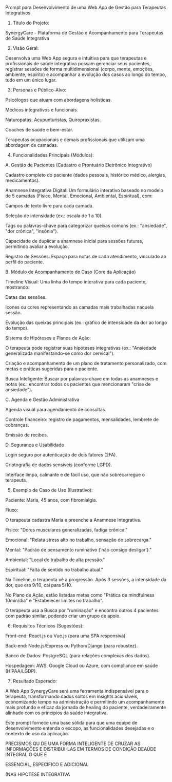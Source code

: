 Prompt para Desenvolvimento de uma Web App de Gestão para Terapeutas Integrativos

1. Título do Projeto:

SynergyCare - Plataforma de Gestão e Acompanhamento para Terapeutas de Saúde Integrativa

2. Visão Geral:

Desenvolva uma Web App segura e intuitiva para que terapeutas e profissionais de saúde integrativa possam gerenciar seus pacientes, registrar sessões de forma multidimensional (corpo, mente, emoções, ambiente, espírito) e acompanhar a evolução dos casos ao longo do tempo, tudo em um único lugar.

3. Personas e Público-Alvo:

Psicólogos que atuam com abordagens holísticas.

Médicos integrativos e funcionais.

Naturopatas, Acupunturistas, Quiropraxistas.

Coaches de saúde e bem-estar.

Terapeutas ocupacionais e demais profissionais que utilizam uma abordagem de camadas.

4. Funcionalidades Principais (Módulos):

A. Gestão de Pacientes (Cadastro e Prontuário Eletrônico Integrativo)

Cadastro completo do paciente (dados pessoais, histórico médico, alergias, medicamentos).

Anamnese Integrativa Digital: Um formulário interativo baseado no modelo de 5 camadas (Físico, Mental, Emocional, Ambiental, Espiritual), com:

Campos de texto livre para cada camada.

Seleção de intensidade (ex.: escala de 1 a 10).

Tags ou palavras-chave para categorizar queixas comuns (ex.: "ansiedade", "dor crônica", "insônia").

Capacidade de duplicar a anamnese inicial para sessões futuras, permitindo avaliar a evolução.

Registro de Sessões: Espaço para notas de cada atendimento, vinculado ao perfil do paciente.

B. Módulo de Acompanhamento de Caso (Core da Aplicação)

Timeline Visual: Uma linha do tempo interativa para cada paciente, mostrando:

Datas das sessões.

Icones ou cores representando as camadas mais trabalhadas naquela sessão.

Evolução das queixas principais (ex.: gráfico de intensidade da dor ao longo do tempo).

Sistema de Hipóteses e Planos de Ação:

O terapeuta pode registrar suas hipóteses integrativas (ex.: "Ansiedade generalizada manifestando-se como dor cervical").

Criação e acompanhamento de um plano de tratamento personalizado, com metas e práticas sugeridas para o paciente.

Busca Inteligente: Buscar por palavras-chave em todas as anamneses e notas (ex.: encontrar todos os pacientes que mencionaram "crise de ansiedade").

C. Agenda e Gestão Administrativa

Agenda visual para agendamento de consultas.

Controle financeiro: registro de pagamentos, mensalidades, lembrete de cobranças.

Emissão de recibos.

D. Segurança e Usabilidade

Login seguro por autenticação de dois fatores (2FA).

Criptografia de dados sensíveis (conforme LGPD).

Interface limpa, calmante e de fácil uso, que não sobrecarregue o terapeuta.

5. Exemplo de Caso de Uso (Ilustrativo):

Paciente: Maria, 45 anos, com fibromialgia.

Fluxo:

O terapeuta cadastra Maria e preenche a Anamnese Integrativa.

Físico: "Dores musculares generalizadas, fadiga crônica."

Emocional: "Relata stress alto no trabalho, sensação de sobrecarga."

Mental: "Padrão de pensamento ruminativo ('não consigo desligar')."

Ambiental: "Local de trabalho de alta pressão."

Espiritual: "Falta de sentido no trabalho atual."

Na Timeline, o terapeuta vê a progressão. Após 3 sessões, a intensidade da dor, que era 9/10, cai para 5/10.

No Plano de Ação, estão listadas metas como "Prática de mindfulness 10min/dia" e "Estabelecer limites no trabalho".

O terapeuta usa a Busca por "ruminação" e encontra outros 4 pacientes com padrão similar, podendo criar um grupo de apoio.

6. Requisitos Técnicos (Sugestões):

Front-end: React.js ou Vue.js (para uma SPA responsiva).

Back-end: Node.js/Express ou Python/Django (para robustez).

Banco de Dados: PostgreSQL (para relações complexas dos dados).

Hospedagem: AWS, Google Cloud ou Azure, com compliance em saúde (HIPAA/LGDP).

7. Resultado Esperado:

A Web App SynergyCare será uma ferramenta indispensável para o terapeuta, transformando dados soltos em insights acionáveis, economizando tempo na administração e permitindo um acompanhamento mais profundo e eficaz da jornada de healing do paciente, verdadeiramente alinhado com os princípios da saúde integrativa.

Este prompt fornece uma base sólida para que uma equipe de desenvolvimento entenda o escopo, as funcionalidades desejadas e o contexto de uso da aplicação.




PRECISMOS QU DE UMA FORMA INTELIGENTE DE CRUZAR AS INFORMAÇÕES E DISTRIBUI-LAS EM TERMOS DE CONDIÇÃO DEAÚDE INTEGRAL O QUE É 

ESSENCIAL, ESPECIFICO E ADICIONAL

 (NAS HIPOTESE INTEGRATIVA 
